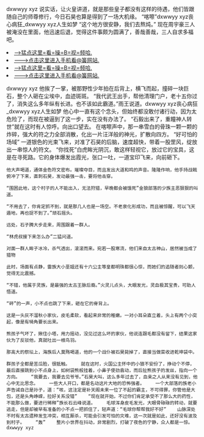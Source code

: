 dxwwyy xyz    说实话，让火皇讲道，就是那些皇子都没有这样的待遇，他们皆跟随自己的师尊修行，今日石昊也算是得到了一场大机缘。    “喀嚓”dxwwyy xyz丧心病狂_dxwwyy xyz人生如梦    “这个地方很安静，我们去熬炖。”    现在周宇豪三人被淹没在里面，他迅速后退，觉得这件事颇为圆满了，善哉善哉，三人自求多福吧。

<li><a href="http://ljvyei594.jue1015.xyz/#md_1016">-->猛点这里=看=操=B=视=频哈.</a></li>
<li><a href="http://ljvyei594.jue1015.xyz/#md_1016">--->点击这里进入手机看@簧网站.</a></li>





<li><a href="http://ljvyei594.jue1015.xyz/#md_1016">-->猛点这里=看=操=B=视=频哈.</a></li>
<li><a href="http://ljvyei594.jue1015.xyz/#md_1016">--->点击这里进入手机看@簧网站.</a></li>



dxwwyy xyz    他挨了一掌，被那野性少年拍在后背上，横飞而起，撞碎一块巨石，整个人砸在尘埃中，血迹斑斑。    “我代武王出手，帮他清理门户，老十五你过了，消失这么多年纵有长进。也不该如此霸道。”雨王说道。dxwwyy xyz丧心病狂_dxwwyy xyz人生如梦    他心中一直有这个念头，但始终都没敢付诸行动，因为太危险了，而现在被逼到了这一步，实在没有办法了。
    “石毅出来了，重瞳神人转世”就在这时有人惊呼。向出口望去。    在喀嚓声中，那一串雪白的骨珠一颗一颗的炸碎，强大的符之力全部消散，化出一片汪洋般的神光，扩散向四方。    “好可怕的场域”    一道银色的光束飞来，对准了石昊的后脑，速度超快，带着一股罡风，绽放出一串惊人的符文。    “你找死”白虎眸光阴沉，敢这样轻视它，放过它的宝具，这是在寻死路。它的身体爆发出霞光，张口一吐，一道宝印飞来，向前砸下。

    他大声喝道，通体金色符文密布。璀璨夺目，而且发出大道和鸣的声音。隆隆作响，他手持战戟俯冲了下来，直刺石昊，发动最强一击，要将他击穿。

    “围困此地，这个村子的人不能出入，无法狩猎，早晚都会被饿死”金狼部落的少族主恶狠狠的叫道。

    “不用去了，你肯定抓不到，就是那几人也是一场空。不老泉化形成功，而且被惊醒，可以飞天遁地，再也捉不到了。”顽石摇头。

    远处，石子腾大步走来，周围跟着一群人。

    “林虎叔接下来怎么办”二猛问道。

    对面一群人眸子冰冷，杀气透出，滚滚而来。宛若一股寒流，他们来自太古神山，居然被当成了猎物

    此时，场面有点静，雷族大小垩姐还有十六公主等皇都明珠都很心惊，而她们的追随者则心颤，觉得无比震撼。

    “不错，他属于灵族，是最强的太古王脉后裔。”火灵儿点头，大眼发光，灵血极其宝贵，可助人悟道。

    “砰”的一声，小不点也跳了下来，砸在它的脊背上。

    这是一头灰不溜秋小家伙，皮毛柔软，看起来非常的稚嫩。一对小耳朵直立着，头上有两个小突起，像是有犄角要长出来。

    熊孩子气坏了，揪住小塔，用力摇动，没见过这么坏的家伙，他说连跟毛都没有留下，结果这家伙为了反驳他，真就吐出一根鸟羽。

    那高大的祭坛上，海族后人莫殇喝道，他的一个战仆被石昊毙掉了，直接当做菜收进乾坤袋中。

    群孩子全都是苦瓜脸，很抵触。    就在这时，火国公主怀中的小狼不安份了，挣动个不停，最后直接跳到小不点身上，如树袋熊般挂着，小鼻子使劲翕动，而后扯熊孩子的发丝，指向一个方向。    “我要去，我要去见爷爷。”石昊大叫，这么多年过去了，血亲之人从来没有见到，他心中无比思念。    一些大人开口，都是名动这片大地的恐怖强者。    一个大部落的族老小声告诫自己是孙子，道：“咳，这注定是补天阁未来一位了不起的霸主，不可得罪，你管他是大包，还是头角峥嵘，拉好关系没错”    “现在就开始，不过你们肯定承受不了那么大的药性，不能那么做，要进行稀释”族长石云峰说道。    毛球浑身皮毛发光，大眼骨碌碌的转动，就要逃走，但是却被早有准备的小不点一把抓住了，轻声道：“毛球你帮帮我好不好”    山脉深处不时有太古遗种发生冲突，相互厮杀，可能会引发可怕的灾难，这一次就是如此，还好没有波及到村子。    “轰”    整片小世界在抖动，非常剧烈，打破了夜色的宁静，众人都是一惊。dxwwyy xyz

